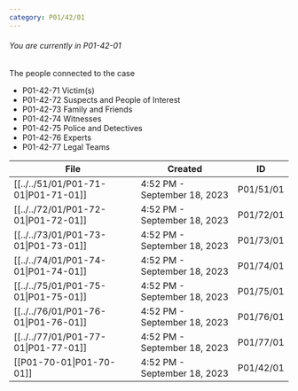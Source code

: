 ```yaml
---
category: P01/42/01
---
```

###### You are currently in P01-42-01

The people connected to the case

- P01-42-71 Victim(s)
- P01-42-72 Suspects and People of Interest
- P01-42-73 Family and Friends
-  P01-42-74 Witnesses
-  P01-42-75 Police and Detectives
-  P01-42-76 Experts
-  P01-42-77 Legal Teams

| File                                                                                                                  | Created                      | ID        |
| --------------------------------------------------------------------------------------------------------------------- | ---------------------------- | --------- |
| [[../../51/01/P01-71-01\|P01-71-01]]                       | 4:52 PM - September 18, 2023 | P01/51/01 |
| [[../../72/01/P01-72-01\|P01-72-01]] | 4:52 PM - September 18, 2023 | P01/72/01 |
| [[../../73/01/P01-73-01\|P01-73-01]]              | 4:52 PM - September 18, 2023 | P01/73/01 |
| [[../../74/01/P01-74-01\|P01-74-01]]                       | 4:52 PM - September 18, 2023 | P01/74/01 |
| [[../../75/01/P01-75-01\|P01-75-01]]           | 4:52 PM - September 18, 2023 | P01/75/01 |
| [[../../76/01/P01-76-01\|P01-76-01]]                         | 4:52 PM - September 18, 2023 | P01/76/01 |
| [[../../77/01/P01-77-01\|P01-77-01]]                     | 4:52 PM - September 18, 2023 | P01/77/01 |
| [[P01-70-01\|P01-70-01]]                                    | 4:52 PM - September 18, 2023 | P01/42/01 |


